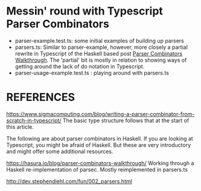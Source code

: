 # Messin' round with Typescript Parser Combinators

* parser-example.test.ts: some initial examples of building up parsers
* parsers.ts: Similar to parser-example, however, more closely a partial rewrite in Typescript of the Haskell based post [Parser Combinators Walkthrough](https://hasura.io/blog/parser-combinators-walkthrough/). The 'partial' bit is mostly in relation to showing ways of getting around the lack of do notation in Typescript.
* parser-usage-example.test.ts : playing around with parsers.ts

# REFERENCES

https://www.sigmacomputing.com/blog/writing-a-parser-combinator-from-scratch-in-typescript/
  The basic type structure follows that at the start of this article.

The following are about parser combinators in Haskell. If you are looking at Typescript, you might be afraid of Haskell. But these are very introductory and might offer some additional resources.

https://hasura.io/blog/parser-combinators-walkthrough/
  Working through a Haskell re-implementation of parsec. Mostly reimplemented in parsers.ts


http://dev.stephendiehl.com/fun/002_parsers.html




